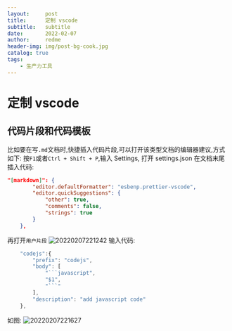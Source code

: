 ```yaml
---
layout:     post
title:      定制 vscode
subtitle:   subtitle
date:       2022-02-07
author:     redme
header-img: img/post-bg-cook.jpg
catalog: true
tags:
    - 生产力工具
---
```


# 定制 vscode

## 代码片段和代码模板

比如要在写`.md`文档时,快捷插入代码片段,可以打开该类型文档的编辑器建议,方式如下:
按`F1`或者`Ctrl + Shift + P`,输入 Settings, 打开 settings.json
在文档末尾插入代码:

```json
"[markdown]": {
        "editor.defaultFormatter": "esbenp.prettier-vscode",
        "editor.quickSuggestions": {
            "other": true,
            "comments": false,
            "strings": true
        }
    },
```

再打开`用户片段`
![20220207221242](http://image.redme.vip/20220207221242.png)
输入代码:

````javascript
	"codejs":{
		"prefix": "codejs",
		"body": [
			"```javascript",
			"$1",
			"```"
		],
		"description": "add javascript code"
	},
````

如图:
![20220207221627](http://image.redme.vip/20220207221627.png)

